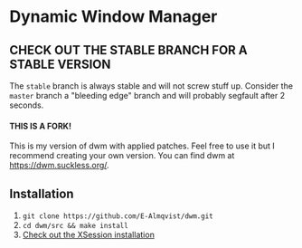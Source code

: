 # Dynamic Window Manager
## CHECK OUT THE STABLE BRANCH FOR A STABLE VERSION
The `stable` branch is always stable and will not screw stuff up. Consider the `master` branch a "bleeding edge" branch and will probably segfault after 2 seconds.

#### THIS IS A FORK!
This is my version of dwm with applied patches. Feel free to use it but I recommend creating your own version. You can find dwm at https://dwm.suckless.org/.

## Installation
 1. `git clone https://github.com/E-Almqvist/dwm.git`
 2. `cd dwm/src && make install`
 3. [Check out the XSession installation](xsession/)
